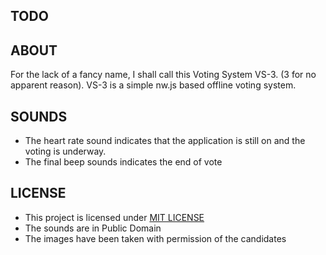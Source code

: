 TODO
----

ABOUT
-----

For the lack of a fancy name, I shall call this Voting System VS-3. (3 for no apparent reason).
VS-3 is a simple nw.js based offline voting system.

SOUNDS
------

- The heart rate sound indicates that the application is still on and the voting is underway.
- The final beep sounds indicates the end of vote

LICENSE
-------

- This project is licensed under [MIT LICENSE](./LICENSE)
- The sounds are in Public Domain
- The images have been taken with permission of the candidates

